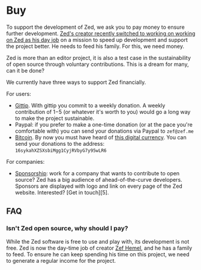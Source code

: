 Buy
===

To support the development of Zed, we ask you to pay money to ensure further development. [Zed's creator recently switched to working on working on Zed as his day job][1] on a mission to speed up development and support the project better. He needs to feed his family. For this, we need money.

Zed is more than an editor project, it is also a test case in the sustainability of open source through voluntary contributions. This is a dream for many, can it be done?

We currently have three ways to support Zed financially.

For users:

*   [Gittip][2]. With gittip you commit to a weekly donation. A weekly contribution of $1-$5 (or whatever it's worth to you) would go a long way to make the project sustainable. <script data-gittip-username="zefhemel" data-gittip-widget="button" src="//gttp.co/v1.js"></script>
*   Paypal: if you prefer to make a one-time donation (or at the pace you're comfortable with) you can send your donations via Paypal to `zef@zef.me`
*   [Bitcoin][3]. By now you must have heard of [this digital currency][4]. You can send your donations to the address: `16sykahXZSXsbiMgg1CyjRVbyG7y95wLR6`

For companies:

*   [Sponsorship](mailto:zefhemel@gmail.com): work for a company that wants to contribute to open source? Zed has a big audience of ahead-of-the-curve developers. Sponsors are displayed with logo and link on every page of the Zed website. Interested? [Get in touch][5].

## FAQ

### Isn't Zed open source, why should I pay?

While the Zed software is free to use and play with, its development is not free. Zed is now the day-time job of creator [Zef Hemel][6], and he has a family to feed. To ensure he can keep spending his time on this project, we need to generate a regular income for the project.

 [1]: http://zedapp.org/2014/04/zed-the-next-phase/
 [2]: https://www.gittip.com/zefhemel/
 [3]: http://blockchain.info/address/16sykahXZSXsbiMgg1CyjRVbyG7y95wLR6
 [4]: https://bitcoin.org/en/
 [6]: http://zef.me

